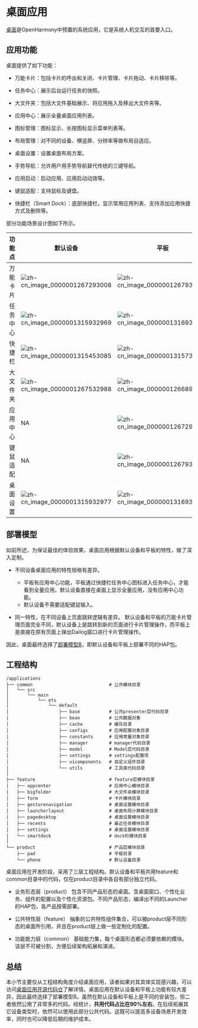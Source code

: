# 桌面应用


[桌面](https://gitee.com/openharmony/applications_launcher)是OpenHarmony中预置的系统应用，它是系统人机交互的首要入口。


## 应用功能

桌面提供了如下功能：

- 万能卡片：包括卡片的呼出和关闭、卡片管理、卡片拖动、卡片移除等。

- 任务中心：展示后台运行任务的快照。

- 大文件夹：包括大文件基础展示、将应用拖入及移出大文件夹等。

- 应用中心：展示全量桌面应用列表。

- 图标管理：图标显示、长按图标显示菜单列表等。

- 布局管理：对不同的设备、横竖屏、分辨率等做布局自适应。

- 桌面设置：设置桌面布局方案。

- 手势导航：允许用户用手势导航替代传统的三键导航。

- 应用启动：启动应用、应用启动动效等。

- 键鼠适配：支持鼠标及键盘。

- 快捷栏（Smart Dock）：底部快捷栏，显示常用应用列表、支持添加应用快捷方式及删除等。

部分功能场景设计图如下所示。

  | 功能点 | 默认设备 | 平板 | 
| -------- | -------- | -------- |
| 万能卡片 | ![zh-cn_image_0000001267293008](figures/zh-cn_image_0000001267293008.jpg) | ![zh-cn_image_0000001267932928](figures/zh-cn_image_0000001267932928.jpg) | 
| 任务中心 | ![zh-cn_image_0000001315932969](figures/zh-cn_image_0000001315932969.jpg) | ![zh-cn_image_0000001316932917](figures/zh-cn_image_0000001316932917.jpg) | 
| 快捷栏 | ![zh-cn_image_0000001315453085](figures/zh-cn_image_0000001315453085.jpg) | ![zh-cn_image_0000001315732933](figures/zh-cn_image_0000001315732933.jpg) | 
| 大文件夹 | ![zh-cn_image_0000001267532988](figures/zh-cn_image_0000001267532988.jpg) | ![zh-cn_image_0000001266893124](figures/zh-cn_image_0000001266893124.jpg) | 
| 应用中心 | NA | ![zh-cn_image_0000001267293016](figures/zh-cn_image_0000001267293016.jpg) | 
| 键鼠适配 | NA | ![zh-cn_image_0000001267932936](figures/zh-cn_image_0000001267932936.jpg) | 
| 桌面设置 | ![zh-cn_image_0000001315932977](figures/zh-cn_image_0000001315932977.jpg) | ![zh-cn_image_0000001316932929](figures/zh-cn_image_0000001316932929.jpg) | 


## 部署模型

如前所述，为保证最佳的体验效果，桌面应用根据默认设备和平板的特性，做了深入定制。

- 不同设备桌面应用的特性规格有差异。
  - 平板有应用中心功能，平板通过快捷栏任务中心图标进入任务中心，才能看到全量应用。默认设备直接在桌面上显示全量应用，没有应用中心功能。
  - 默认设备不需要适配键鼠输入。

- 同一特性，在不同设备上页面跳转逻辑有差异。
  默认设备和平板的万能卡片管理页面完全不同，默认设备上是跳转到新的页面进行卡片管理操作，而平板上是直接在原有页面上弹出Dailog窗口进行卡片管理操作。

因此，桌面最终选择了[部署模型B](introduction.md#部署模型)，即默认设备和平板上部署不同的HAP包。


## 工程结构

  
```
/applications
├── common                             # 公共模块目录
│   └── src
│       └── main
│           └── ets
│               └── default
│                   ├── base           # 公共presenter层代码目录
│                   ├── bean           # 公共数据对象
│                   ├── cache          # 缓存目录
│                   ├── configs        # 应用配置对象目录
│                   ├── constants      # 应用常量对象目录
│                   ├── manager        # manager代码目录
│                   ├── model          # Model层代码目录
│                   ├── settings       # settings配置项
│                   ├── uicomponents   # 自定义组件目录
│                   └── utils          # 工具类代码目录
│
├── feature                            # feature层模块目录
│   ├── appcenter                      # 应用中心模块目录
│   ├── bigfolder                      # 大文件夹模块目录
│   ├── form                           # 卡片模块目录
│   ├── gesturenavigation              # 桌面设置模块目录
│   ├── launcherlayout                 # 桌面布局计算模块目录
│   ├── pagedesktop                    # 桌面设置模块目录
│   ├── recents                        # 最近任务模块目录
│   ├── settings                       # 桌面设置模块目录
│   └── smartdock                      # dock栏模块目录
│
└── product                            # 产品层模块目录
    ├── pad                            # 平板目录
    └── phone                          # 默认设备目录
```

桌面应用在开发阶段，采用了三层工程结构。默认设备和平板共用feature和common目录中的代码，仅在product目录中各自有部分独立代码。

- 业务形态层（product）
  包含不同产品形态的桌面。含桌面窗口、个性化业务、组件的配置以及个性化资源包。不同产品形态，编译出不同的Launcher的HAP包，各产品按需部署。

- 公共特性层（feature）
  抽象的公共特性组件集合，可以被product层不同形态的桌面所引用，并且在product层上做一些定制化的配置。

- 功能能力层（common）
  基础能力集，每个桌面形态都必须要依赖的模块。该层不可被分割，方便后续架构拓展和演进。


## 总结

本小节主要仅从工程结构角度介绍桌面应用，读者如果对其具体实现感兴趣，可以访问[桌面应用开源代码仓](https://gitee.com/openharmony/applications_launcher)了解详情。桌面应用在默认设备和平板上功能有较大差异，因此最终选择了部署模型B。虽然在默认设备和平板上是不同的安装包，但二者依然公用了非常多的代码。经统计，**共用代码占比在90%左右**。在后续拓展其它设备类型时，依然可以使用此部分公共代码。这既可以提高多设备场景开发效率，同时也可以降低后期的维护成本。
